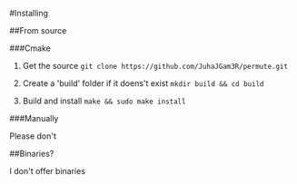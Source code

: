 #Installing

##From source

###Cmake

1. Get the source
   `git clone https://github.com/JuhaJGam3R/permute.git`

2. Create a 'build' folder if it doens't exist
   `mkdir build && cd build`

3. Build and install
   `make && sudo make install`

###Manually

Please don't

##Binaries?

I don't offer binaries

